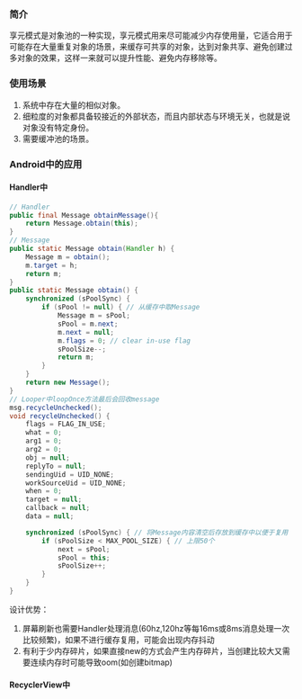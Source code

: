 ### 简介
享元模式是对象池的一种实现，享元模式用来尽可能减少内存使用量，它适合用于可能存在大量重复对象的场景，来缓存可共享的对象，达到对象共享、避免创建过多对象的效果，这样一来就可以提升性能、避免内存移除等。
### 使用场景
1. 系统中存在大量的相似对象。
2. 细粒度的对象都具备较接近的外部状态，而且内部状态与环境无关，也就是说对象没有特定身份。
3. 需要缓冲池的场景。
### Android中的应用
#### <a id="handler">Handler中</a>
```java
// Handler
public final Message obtainMessage(){
    return Message.obtain(this);
}
// Message
public static Message obtain(Handler h) {
    Message m = obtain();
    m.target = h;
    return m;
}
public static Message obtain() {
    synchronized (sPoolSync) {
        if (sPool != null) { // 从缓存中取Message
            Message m = sPool;
            sPool = m.next;
            m.next = null;
            m.flags = 0; // clear in-use flag
            sPoolSize--;
            return m;
        }
    }
    return new Message();
}
// Looper中loopOnce方法最后会回收message
msg.recycleUnchecked(); 
void recycleUnchecked() {
    flags = FLAG_IN_USE;
    what = 0;
    arg1 = 0;
    arg2 = 0;
    obj = null;
    replyTo = null;
    sendingUid = UID_NONE;
    workSourceUid = UID_NONE;
    when = 0;
    target = null;
    callback = null;
    data = null;

    synchronized (sPoolSync) { // 将Message内容清空后存放到缓存中以便于复用
        if (sPoolSize < MAX_POOL_SIZE) { // 上限50个
            next = sPool;
            sPool = this;
            sPoolSize++;
        }
    }
}
```
设计优势：

1. 屏幕刷新也需要Handler处理消息(60hz,120hz等每16ms或8ms消息处理一次比较频繁)，如果不进行缓存复用，可能会出现内存抖动
2. 有利于少内存碎片，如果直接new的方式会产生内存碎片，当创建比较大又需要连续内存时可能导致oom(如创建bitmap)

#### <a id="recyclerView">RecyclerView中</a>